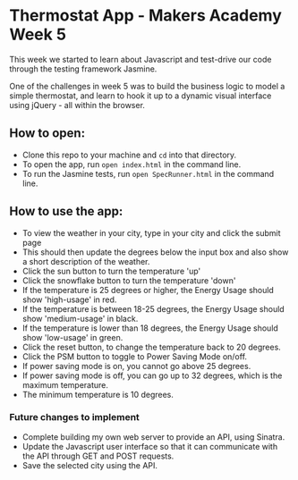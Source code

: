 # Thermostat App - Makers Academy Week 5 #

This week we started to learn about Javascript and test-drive our code through the testing framework Jasmine.

One of the challenges in week 5 was to build the business logic to model a simple thermostat, and learn to hook it up to a dynamic visual interface using jQuery - all within the browser.

## How to open: ##

  * Clone this repo to your machine and `cd` into that directory.
  * To open the app, run `open index.html` in the command line.
  * To run the Jasmine tests, run `open SpecRunner.html` in the command line.
  
## How to use the app: ##
  * To view the weather in your city, type in your city and click the submit page
  * This should then update the degrees below the input box and also show a short description of the weather.
  * Click the sun button to turn the temperature 'up'
  * Click the snowflake button to turn the temperature 'down'
  * If the temperature is 25 degrees or higher, the Energy Usage should show 'high-usage' in red.
  * If the temperature is between 18-25 degrees, the Energy Usage should show 'medium-usage' in black.
  * If the temperature is lower than 18 degrees, the Energy Usage should show 'low-usage' in green.
  * Click the reset button, to change the temperature back to 20 degrees.
  * Click the PSM button to toggle to Power Saving Mode on/off.
  * If power saving mode is on, you cannot go above 25 degrees.
  * If power saving mode is off, you can go up to 32 degrees, which is the maximum temperature.
  * The minimum temperature is 10 degrees.

### Future changes to implement ###
  * Complete building my own web server to provide an API, using Sinatra.
  * Update the Javascript user interface so that it can communicate with the API through GET and POST requests.
  * Save the selected city using the API.
